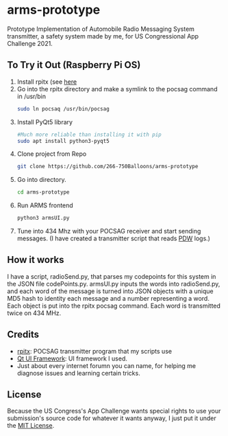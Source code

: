 # arms-prototype
Prototype Implementation of Automobile Radio Messaging System transmitter, a safety system made by me, for US Congressional App Challenge 2021.

## To Try it Out (Raspberry Pi OS)
1. Install rpitx (see [here](https://github.com/F5OEO/rpitx#Installation)
2. Go into the rpitx directory and make a symlink to the pocsag command in /usr/bin
    ```bash
    sudo ln pocsaq /usr/bin/pocsag
    ```
3. Install PyQt5 library
    ```bash
    #Much more reliable than installing it with pip
    sudo apt install python3-pyqt5
    ```
4. Clone project from Repo
    ```bash
    git clone https://github.com/266-750Balloons/arms-prototype
    ```
5. Go into directory.
    ```bash
    cd arms-prototype
    ```
6. Run ARMS frontend
    ```bash
    python3 armsUI.py
    ```
7. Tune into 434 Mhz with your POCSAG receiver and start sending messages. (I have created a transmitter script that reads [PDW](https://www.discriminator.nl/pdw/index-en.html) logs.)

## How it works
I have a script, radioSend.py, that parses my codepoints for this system in the JSON file codePoints.py. armsUI.py inputs the words into radioSend.py, and each word of the message is turned into JSON objects with a unique MD5 hash to identity each message and a number representing a word. Each object is put into the rpitx pocsag command. Each word is transmitted twice on 434 MHz. 

## Credits
* [rpitx](https://github.com/F5OEO/rpitx): POCSAG transmitter program that my scripts use
* [Qt UI Framework](https://www.qt.io/): UI framework I used.
* Just about every internet forumn you can name, for helping me diagnose issues and learning certain tricks.

## License
Because the US Congress's App Challenge wants special rights to use your submission's source code for whatever it wants anyway, I just put it under the [MIT License](https://github.com/266-750Balloons/arms-prototype/blob/main/LICENSE).
